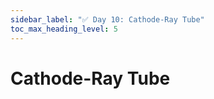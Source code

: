 ```yaml
---
sidebar_label: "✅ Day 10: Cathode-Ray Tube"
toc_max_heading_level: 5
---
```


# Cathode-Ray Tube

<CalloutSolution day="10"/>
<CalloutWriteupNotYetAvailable/>
